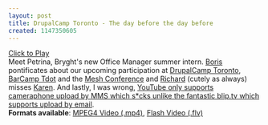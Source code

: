 ```yaml
---
layout: post
title: DrupalCamp Toronto - The day before the day before
created: 1147350605
---
```

<div>
<a href="/rt/javascript:void(0);" onclick="play_blip_movie_34529();"><img src="http://blip.tv/uploadedFiles/Roland-VanVideoVerite119579-877.jpg" border="0" alt="" title="Play the movie" /></a>
<br /><a href="/rt/javascript:void(0);" onclick="play_blip_movie_34529();">Click to Play</a>
</div><div class="blip_description">
Meet Petrina, Bryght's new Office Manager summer intern. <a href="http://www.countablyinfinite.ca/blog/">Boris</a> pontificates about our upcoming participation at <a href="http://bryght.com/events/drupalcamp-toronto-may-2006">DrupalCamp Toronto</a>, <a href="http://barcamp.org/BarCampTdot">BarCamp Tdot</a> and the <a href="http://www.meshconference.com/">Mesh Conference</a> and <a href="http://www.justagwailo.com/">Richard</a> (cutely as always) misses <a href="http://www.countablyinfinite.ca/blog/">Karen</a>. And lastly, I was wrong, <a href="http://www.rolandtanglao.com/archives/2006/05/10/youtube-mobile-uploading-doesnt-work-in-canada">YouTube only supports cameraphone upload by MMS which s*cks unlike the fantastic blip.tv which supports upload by email</a>.
</div><div class="formats_available">
<strong>Formats available</strong>:	<a href="http://blip.tv/file/get/Roland-VanVideoVerite119579.mp4">MPEG4 Video (.mp4)</a>, 	<a href="http://blip.tv/file/get/Roland-VanVideoVerite119579.flv">Flash Video (.flv)</a>
</div>
